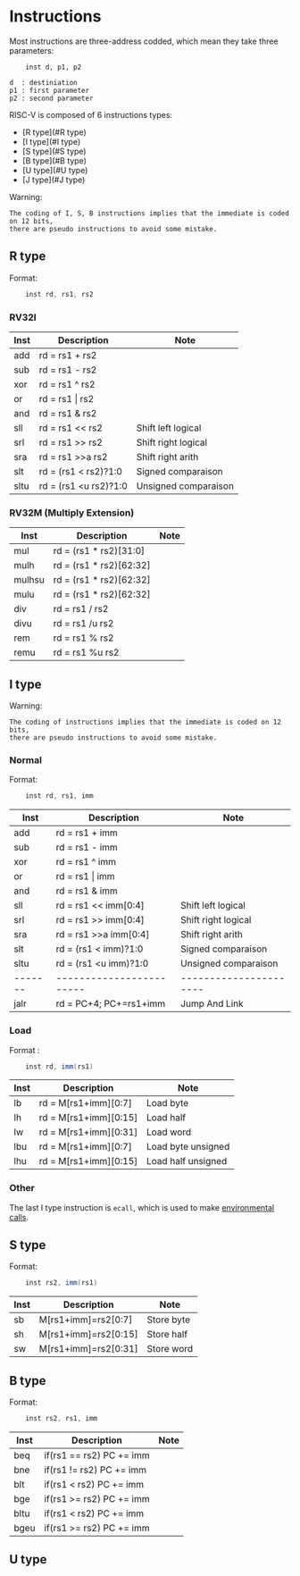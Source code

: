 # Instructions

Most instructions are three-address codded, which mean they take three
parameters:

```
    inst d, p1, p2

d  : destiniation
p1 : first parameter
p2 : second parameter
```

RISC-V is composed of 6 instructions types:

* [R type](#R type)
* [I type](#I type)
* [S type](#S type)
* [B type](#B type)
* [U type](#U type)
* [J type](#J type)

Warning:

    The coding of I, S, B instructions implies that the immediate is coded on 12 bits,
    there are pseudo instructions to avoid some mistake.

## R type

Format:
```as
    inst rd, rs1, rs2
```

### RV32I

| Inst  | Description            | Note                 |
|-------|------------------------|----------------------|
| add   | rd = rs1 + rs2         |                      |
| sub   | rd = rs1 - rs2         |                      |
| xor   | rd = rs1 ^ rs2         |                      |
| or    | rd = rs1 \| rs2        |                      |
| and   | rd = rs1 & rs2         |                      |
| sll   | rd = rs1 << rs2        | Shift left  logical  |
| srl   | rd = rs1 >> rs2        | Shift right logical  |
| sra   | rd = rs1 \>\>a rs2     | Shift right arith    |
| slt   | rd = (rs1 \< rs2)?1:0  | Signed   comparaison |
| sltu  | rd = (rs1 \<u rs2)?1:0 | Unsigned comparaison |

### RV32M (Multiply Extension)

| Inst  | Description            | Note                 |
|-------|------------------------|----------------------|
| mul   | rd = (rs1 * rs2)[31:0] |                      |
| mulh  | rd = (rs1 * rs2)[62:32]|                      |
| mulhsu| rd = (rs1 * rs2)[62:32]|                      |
| mulu  | rd = (rs1 * rs2)[62:32]|                      |
| div   | rd = rs1 / rs2         |                      |
| divu  | rd = rs1 /u rs2        |                      |
| rem   | rd = rs1 % rs2         |                      |
| remu  | rd = rs1 %u rs2        |                      |

## I type

Warning:

    The coding of instructions implies that the immediate is coded on 12 bits,
    there are pseudo instructions to avoid some mistake.

### Normal

Format:
```as
    inst rd, rs1, imm
```

| Inst  | Description            | Note                 |
|-------|------------------------|----------------------|
| add   | rd = rs1 + imm         |                      |
| sub   | rd = rs1 - imm         |                      |
| xor   | rd = rs1 ^ imm         |                      |
| or    | rd = rs1 \| imm        |                      |
| and   | rd = rs1 & imm         |                      |
| sll   | rd = rs1 << imm[0:4]   | Shift left  logical  |
| srl   | rd = rs1 >> imm[0:4]   | Shift right logical  |
| sra   | rd = rs1 \>\>a imm[0:4]| Shift right arith    |
| slt   | rd = (rs1 \< imm)?1:0  | Signed   comparaison |
| sltu  | rd = (rs1 \<u imm)?1:0 | Unsigned comparaison |
|-------|------------------------|----------------------|
| jalr  | rd = PC+4; PC+=rs1+imm | Jump And Link        |

### Load

Format :
```as
    inst rd, imm(rs1)
```

| Inst  | Description            | Note                 |
|-------|------------------------|----------------------|
| lb    | rd = M\[rs1+imm\][0:7] | Load byte            |
| lh    | rd = M\[rs1+imm\][0:15]| Load half            |
| lw    | rd = M\[rs1+imm\][0:31]| Load word            |
| lbu   | rd = M\[rs1+imm\][0:7] | Load byte unsigned   |
| lhu   | rd = M\[rs1+imm\][0:15]| Load half unsigned   |

### Other

The last I type instruction is `ecall`, which is used to make
[environmental calls](./ecall.md).

## S type

Format:
```as
    inst rs2, imm(rs1)
```

| Inst  | Description            | Note                 |
|-------|------------------------|----------------------|
| sb    | M\[rs1+imm\]=rs2[0:7]  | Store byte           |
| sh    | M\[rs1+imm\]=rs2[0:15] | Store half           |
| sw    | M\[rs1+imm\]=rs2[0:31] | Store word           |

## B type

Format:
```as
    inst rs2, rs1, imm
```

| Inst  | Description              | Note                 |
|-------|--------------------------|----------------------|
| beq   | if(rs1 == rs2) PC += imm |                      |
| bne   | if(rs1 != rs2) PC += imm |                      |
| blt   | if(rs1 <  rs2) PC += imm |                      |
| bge   | if(rs1 >= rs2) PC += imm |                      |
| bltu  | if(rs1 <  rs2) PC += imm |                      |
| bgeu  | if(rs1 >= rs2) PC += imm |                      |

## U type

